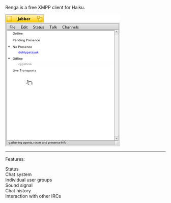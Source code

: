 Renga is a free XMPP client for Haiku.

![Screenshot](Renga.png)

<hr></hr>
Features:

Status<br>
Chat system<br>
Individual user groups<br>
Sound signal<br>
Chat history<br>
Interaction with other IRCs<br>
